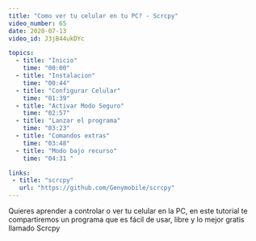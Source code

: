 ```yaml
---
title: "Como ver tu celular en tu PC? - Scrcpy"
video_number: 65
date: 2020-07-13
video_id: J3jB44ukDYc

topics:
  - title: "Inicio"
    time: "00:00"
  - title: "Instalacion"
    time: "00:44"
  - title: "Configurar Celular"
    time: "01:39"
  - title: "Activar Modo Seguro"
    time: "02:57"
  - title: "Lanzar el programa"
    time: "03:23"
  - title: "Comandos extras"
    time: "03:48"
  - title: "Modo bajo recurso"
    time: "04:31 "

links:
 - title: "scrcpy"
   url: "https://github.com/Genymobile/scrcpy"
---
```


Quieres aprender a controlar o ver tu celular en la PC, en este tutorial te compartiremos un programa que es fácil de usar, libre y  lo mejor gratis llamado Scrcpy
